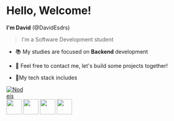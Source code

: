 # Hello, Welcome!

  **I'm David** (@DavidEsdrs)
 >I'm a Software Development student

- 📚 My studies are focused on **Backend** development
- 💪 Feel free to contact me, let's build some projects together!

- 🚀My tech stack includes

[<div style="width: 50px">![Nodejs](https://cdn.jsdelivr.net/gh/devicons/devicon/icons/nodejs/nodejs-original.svg)</div>](link-do-nodejs "NodeJS") <img src="https://cdn.jsdelivr.net/gh/devicons/devicon/icons/typescript/typescript-original.svg" width=40 /> <img src="https://cdn.jsdelivr.net/gh/devicons/devicon/icons/csharp/csharp-original.svg" width=40 /> <img src="https://cdn.jsdelivr.net/gh/devicons/devicon/icons/mysql/mysql-original.svg" width=40 /> <img src="https://cdn.jsdelivr.net/gh/devicons/devicon/icons/react/react-original.svg" width=40 /> 
